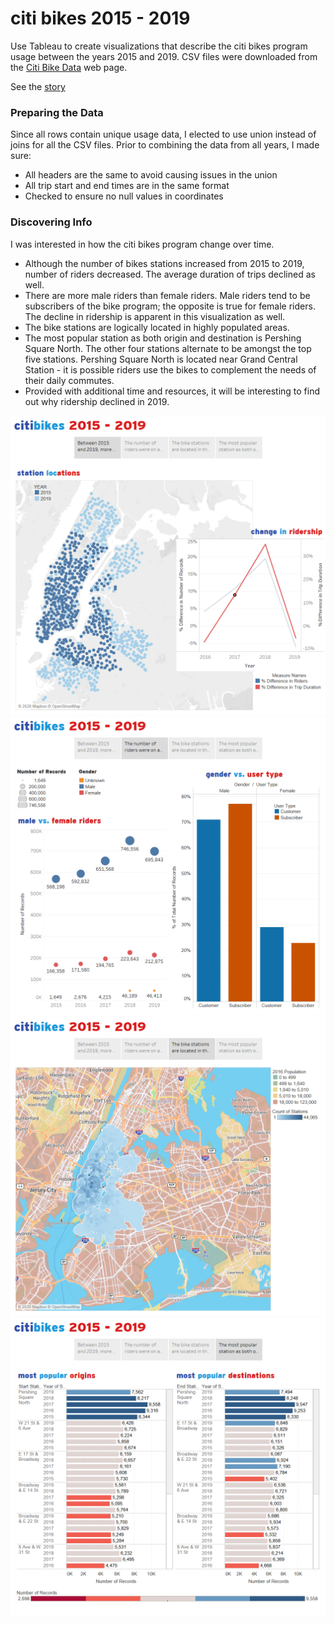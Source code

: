 # citi bikes 2015 - 2019


Use Tableau to create visualizations that describe the citi bikes program usage between the years 2015 and 2019.  CSV files were downloaded from the [Citi Bike Data](https://www.citibikenyc.com/system-data) web page.

See the [story](https://public.tableau.com/profile/stephanie.lin4229#!/vizhome/CitiBikes_15806291225290/Story1)

### Preparing the Data

Since all rows contain unique usage data, I elected to use union instead of joins for all the CSV files.  Prior to combining the data from all years, I made sure:
* All headers are the same to avoid causing issues in the union
* All trip start and end times are in the same format
* Checked to ensure no null values in coordinates


### Discovering Info

I was interested in how the citi bikes program change over time.
* Although the number of bikes stations increased from 2015 to 2019, number of riders decreased.  The average duration of trips declined as well.
* There are more male riders than female riders.  Male riders tend to be subscribers of the bike program; the opposite is true for female riders.  The decline in ridership is apparent in this visualization as well.
* The bike stations are logically located in highly populated areas.
* The most popular station as both origin and destination is Pershing Square North.  The other four stations alternate to be amongst the top five stations.  Pershing Square North is located near Grand Central Station - it is possible riders use the bikes to complement the needs of their daily commutes.
* Provided with additional time and resources, it will be interesting to find out why ridership declined in 2019.



![change_2015_2019.png](change_2015_2019.png)
![user_analysis.png](user_analysis.png)
![stations_vs_population](stations_vs_population.png)
![popular_stations](popular_stations.png)
